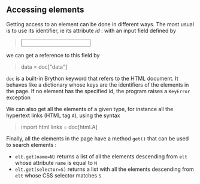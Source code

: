 Accessing elements
------------------

Getting access to an element can be done in different ways. The most usual is to use its identifier, ie its attribute _id_ : with an input field defined by

>    <input id="data">

we can get a reference to this field by

>    data = doc["data"]

`doc` is a built-in Brython keyword that refers to the HTML document. It behaves like a dictionary whose keys are the identifiers of the elements in the page. If no element has the specified id, the program raises a `KeyError` exception

We can also get all the elements of a given type, for instance all the hypertext links (HTML tag `A`), using the syntax

>    import html
>    links = doc[html.A]

Finally, all the elements in the page have a method `get()` that can be used to search elements :
 - `elt.get(name=N)` returns a list of all the elements descending from `elt` whose attribute `name` is equal to `N`
 - `elt.get(selector=S)` returns a list with all the elements descending from `elt` whose CSS selector matches `S`

